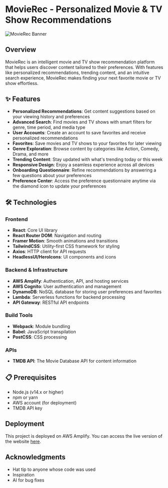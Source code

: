 # MovieRec - Personalized Movie & TV Show Recommendations

![MovieRec Banner](https://via.placeholder.com/1200x300/3730A3/FFFFFF?text=MovieRec)

## Overview

MovieRec is an intelligent movie and TV show recommendation platform that helps users discover content tailored to their preferences. With features like personalized recommendations, trending content, and an intuitive search experience, MovieRec makes finding your next favorite movie or TV show effortless.

## ✨ Features

- **Personalized Recommendations**: Get content suggestions based on your viewing history and preferences
- **Advanced Search**: Find movies and TV shows with smart filters for genre, time period, and media type
- **User Accounts**: Create an account to save favorites and receive personalized recommendations
- **Favorites**: Save movies and TV shows to your favorites for later viewing
- **Genre Exploration**: Browse content by categories like Action, Comedy, Drama, and more
- **Trending Content**: Stay updated with what's trending today or this week
- **Responsive Design**: Enjoy a seamless experience across all devices
- **Onboarding Questionnaire**: Refine recommendations by answering a few questions about your preferences
- **Preference Center**: Access the preference questionnaire anytime via the diamond icon to update your preferences

## 🛠️ Technologies

### Frontend
- **React**: Core UI library
- **React Router DOM**: Navigation and routing
- **Framer Motion**: Smooth animations and transitions
- **TailwindCSS**: Utility-first CSS framework for styling
- **Axios**: HTTP client for API requests
- **HeadlessUI/HeroIcons**: UI components and icons

### Backend & Infrastructure
- **AWS Amplify**: Authentication, API, and hosting services
- **AWS Cognito**: User authentication and management
- **DynamoDB**: NoSQL database for storing user preferences and favorites
- **Lambda**: Serverless functions for backend processing
- **API Gateway**: RESTful API endpoints

### Build Tools
- **Webpack**: Module bundling
- **Babel**: JavaScript transpilation
- **PostCSS**: CSS processing

### APIs
- **TMDB API**: The Movie Database API for content information

## 📋 Prerequisites

- Node.js (v14.x or higher)
- npm or yarn
- AWS account (for deployment)
- TMDB API key

## Deployment

This project is deployed on AWS Amplify. You can access the live version of the website [here](https://main.d1akezqpdr5wgr.amplifyapp.com/).

## Acknowledgments

- Hat tip to anyone whose code was used
- Inspiration
- AI for bug fixes
